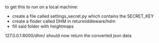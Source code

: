 to get this to run on a local machine:
 - create a file called settings_secret.py which contains the SECRET_KEY
 - create a floder called DHM in returmiddleware/hdm
 - fill said folder with heightmaps
 
127.0.0.1:8000/dhm/<heightmap-filename> should now return the converted json data